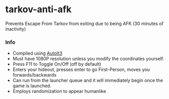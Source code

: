 # tarkov-anti-afk
Prevents Escape From Tarkov from exiting due to being AFK (30 minutes of inactivity)

### Info
- Compiled using [AutoIt3](https://www.autoitscript.com/site/)
- Must have 1080P resolution unless you modify the coordinates yourself.
- Press F11 to Toggle On/Off (off by default)
- Enters your hideout, presses enter to go First-Person, moves you forwards/backwards
- Can run from the launcher queue and it will immediately begin once the game is launched.
- Employs randomization to appear humanlike
